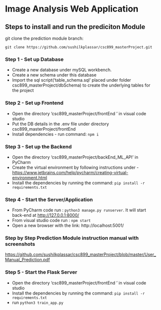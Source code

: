 # Image Analysis Web Application

## Steps to install and run the prediciton Module

git clone the prediction module branch:

`git clone https://github.com/sushilkplassar/csc899_masterProject.git`

### Step 1 - Set up Database

- Create a new database under mySQL workbench.
- Create a new schema under this database
- Import the sql script(‘table_schema.sql’ placed under folder csc899_masterProject/dbSchema) to create the underlying tables for the project

### Step 2 - Set up Frontend

- Open the directory ‘csc899_masterProject/frontEnd ’ in visual code studio
- Put the DB details in the .env file under directory csc899_masterProject/frontEnd
- Install dependencies - run command: `npm i`

### Step 3 - Set up the Backend

- Open the directory ‘csc899_masterProject/backEnd_ML_API’ in PyCharm
- Create the virtual environment by following instructions under - https://www.jetbrains.com/help/pycharm/creating-virtual-environment.html
- Install the dependencies by running the command: `pip install -r requirements.txt`

### Step 4 - Start the Server/Application

- From PyCharm code run : `python3 manage.py runserver`. It will start back-end at http://127.0.0.1:8000/
- From visual studio code run : `npm start`
- Open a new browser with the link: http://localhost:5001/

### Step by Step Prediction Module instruction manual with screenshots

https://github.com/sushilkplassar/csc899_masterProject/blob/master/User_Manual_Prediction.pdf

### Step 5 - Start the Flask Server

- Open the directory ‘csc899_masterProject/frontEnd ’ in visual code studio
- Install the dependencies by running the command: `pip install -r requirements.txt`
  <!-- - From visual studio code run : `export FLASK_APP=train_app.py` then `flask run` -->
- run `python3 train_app.py`
